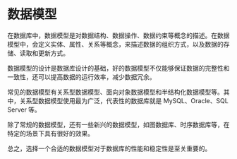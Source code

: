 # 数据模型
在数据库中，数据模型是对数据结构、数据操作、数据约束等概念的描述。在数据模型中，会定义实体、属性、关系等概念，来描述数据的组织方式，以及数据的存储、读取和更新方式。

数据模型的设计是数据库设计的基础，好的数据模型不仅能够保证数据的完整性和一致性，还可以提高数据的运行效率，减少数据冗余。

常见的数据模型有关系型数据模型、面向对象数据模型和半结构化数据模型等。其中，关系型数据模型使用最为广泛，代表性的数据库就是 MySQL、Oracle、SQL Server 等。

除了常规的数据模型，还有一些新兴的数据模型，如图数据库、时序数据库等，在特定的场景下具有很好的效果。

总之，选择一个合适的数据模型对于数据库的性能和稳定性是至关重要的。